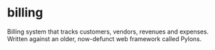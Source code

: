 # billing
Billing system that tracks customers, vendors, revenues and expenses. Written against an older, now-defunct
web framework called Pylons.
